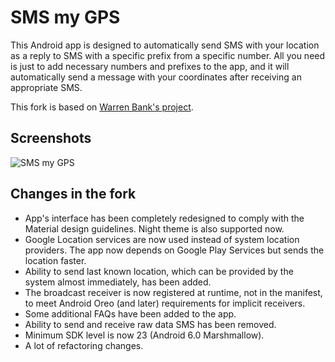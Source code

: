 # SMS my GPS

This Android app is designed to automatically send SMS with your location as a
reply to SMS with a specific prefix from a specific number. All you need is
just to add necessary numbers and prefixes to the app, and it will
automatically send a message with your coordinates after receiving an
appropriate SMS.

This fork is based on [Warren Bank's project](https://github.com/warren-bank/Android-SMS-Automatic-Reply-GPS).

## Screenshots

![SMS my GPS](https://user-images.githubusercontent.com/47552815/94429552-24916880-019b-11eb-917b-530ef14405de.png)

## Changes in the fork

- App's interface has been completely redesigned to comply with the Material
design guidelines. Night theme is also supported now.
- Google Location services are now used instead of system location providers.
The app now depends on Google Play Services but sends the location faster.
- Ability to send last known location, which can be provided by the system
almost immediately, has been added.
- The broadcast receiver is now registered at runtime, not in the manifest, to
meet Android Oreo (and later) requirements for implicit receivers.
- Some additional FAQs have been added to the app.
- Ability to send and receive raw data SMS has been removed.
- Minimum SDK level is now 23 (Android 6.0 Marshmallow). 
- A lot of refactoring changes.
